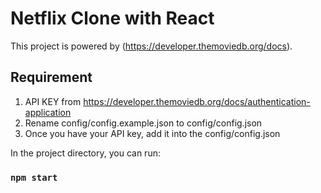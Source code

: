 # Netflix Clone with React

This project is powered by (https://developer.themoviedb.org/docs).

## Requirement
1. API KEY from https://developer.themoviedb.org/docs/authentication-application
2. Rename config/config.example.json to config/config.json
3. Once you have your API key,  add it into the config/config.json

In the project directory, you can run:

### `npm start`


